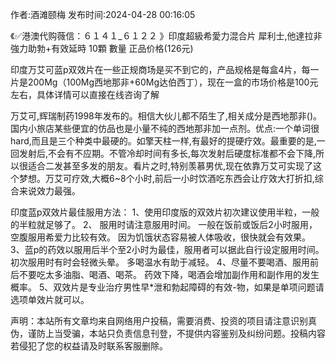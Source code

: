 <p>作者:酒滩颐梅 发布时间:2024-04-28 00:16:05</p>
<p>《✅港澳代购薇信：６１４１_６１２２ 》印度超級希愛力混合片 犀利士,他達拉非 強力助勃+有效延時 10顆 數量 正品价格(126元) </p>
									<p>印度万艾可蓝p双效片在一些正规商场是买不到它的，产品规格是每盒4片，每一片是200Mg（100Mg西地那非+60Mg达伯西丁），现在一盒的市场价格是100元左右，具体详情可以直接在线咨询了解</p><p></p><p></p><p>万艾可,辉瑞制药1998年发布的。相信大伙儿都不陌生了,相关成分是西地那非()。国内小旅店某些便宜的仿品也是小量不纯的西地那非加一点剂。优点:一个单词很hard,而且是三个种类中最硬的。如擎天柱一样,有最好的提硬疗效。最重要的是,一回发射后,不会有不应期。不管冷却时间有多长,每次发射后硬度标准都不会下降,所以很适合二发甚至多发的朋友。看片之时,特别羡慕男优,现在依靠万艾可实现了这个梦想。万艾可疗效,大概6~8个小时,前后一小时饮酒吃东西会让疗效大打折扣,综合来说效力最强。</p><p>印度蓝p双效片最佳服用方法：   1、使用印度版的双效片初次建议使用半粒，一般的半粒就足够了。   2、 服用时请注意服用时间。 一般在饭前或饭后2小时服用，空腹服用希爱力比较有效。 因为饥饿状态容易被人体吸收，很快就会有效果。   3、蓝p的药效以服用后半个至2小时为最佳，服用者可以据此自行设定服用时间。 初次服用时有时会轻微头晕。 多喝温水有助于减轻。   4、尽量不要喝酒、服用前后不要吃太多油脂、喝酒、喝茶。 药效下降，喝酒会增加副作用和副作用的发生概率。   5、双效片是专业治疗男性早*泄和勃起障碍的有效-物，如果是单项问题请选项单效片就可以。</p>				声明：本站所有文章均来自网络用户投稿，需要消费、投资的项目请注意识别真伪，谨防上当受骗，本站只负责信息刊登，不提供内容鉴别及纠纷问题。投稿内容若侵犯了您的权益请及时联系客服删除。				
